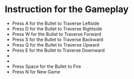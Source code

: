 # Instruction for the Gameplay

- Press A for the Bullet to Traverse Leftside
- Press D for the Bullet to Traverse Rightside
- Press W for the Bullet to Traverse Forward
- Press S for the Bullet to Traverse Backward
- Press Q for the Bullet to Traverse Upward
- Press E for the Bullet to Traverse Downward
-
-
- Press Space for the Bullet to Fire
- Press N for New Game
